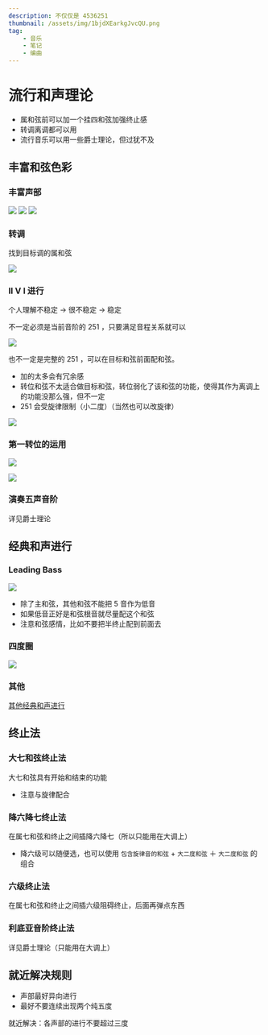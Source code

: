 ```yaml
---
description: 不仅仅是 4536251
thumbnail: /assets/img/1bjdXEarkgJvcQU.png
tag:
    - 音乐
    - 笔记
    - 编曲
---
```


# 流行和声理论

- 属和弦前可以加一个挂四和弦加强终止感
- 转调离调都可以用
- 流行音乐可以用一些爵士理论，但过犹不及

## 丰富和弦色彩

### 丰富声部

![](./20200518181948.png)
![](./20200518182107.png)
![](./20200518182220.png)

### 转调

找到目标调的属和弦

![](./20200518192315.png)

### II V I 进行

个人理解不稳定 → 很不稳定 → 稳定

不一定必须是当前音阶的 251 ，只要满足音程关系就可以

![](./20200518193136.png)

也不一定是完整的 251 ，可以在目标和弦前面配和弦。

- 加的太多会有冗余感
- 转位和弦不太适合做目标和弦，转位弱化了该和弦的功能，使得其作为离调上的功能没那么强，但不一定
- 251 会受旋律限制（小二度）（当然也可以改旋律）

![](./20200518193920.png)

### 第一转位的运用

![](./20200518203526.png)

![](./20200518203635.png)

### 演奏五声音阶

详见爵士理论

## 经典和声进行

### Leading Bass

![](./20200518190048.png)

- 除了主和弦，其他和弦不能把 5 音作为低音
- 如果低音正好是和弦根音就尽量配这个和弦
- 注意和弦感情，比如不要把半终止配到前面去

### 四度圈

![](./20200518191202.png)

### 其他

[其他经典和声进行](https://www.bilibili.com/video/BV1Hx411S7zm?p=33)

## 终止法

### 大七和弦终止法

大七和弦具有开始和结束的功能

- 注意与旋律配合

### 降六降七终止法

在属七和弦和终止之间插降六降七（所以只能用在大调上）

- 降六级可以随便选，也可以使用 `包含旋律音的和弦` + `大二度和弦` ＋ `大二度和弦` 的组合

### 六级终止法

在属七和弦和终止之间插六级阻碍终止，后面再弹点东西

### 利底亚音阶终止法

详见爵士理论（只能用在大调上）

## 就近解决规则

- 声部最好异向进行
- 最好不要连续出现两个纯五度

就近解决：各声部的进行不要超过三度
